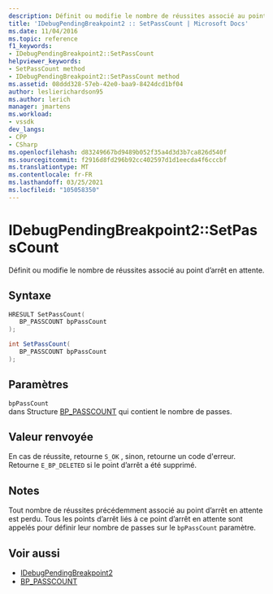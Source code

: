 ```yaml
---
description: Définit ou modifie le nombre de réussites associé au point d’arrêt en attente.
title: 'IDebugPendingBreakpoint2 :: SetPassCount | Microsoft Docs'
ms.date: 11/04/2016
ms.topic: reference
f1_keywords:
- IDebugPendingBreakpoint2::SetPassCount
helpviewer_keywords:
- SetPassCount method
- IDebugPendingBreakpoint2::SetPassCount method
ms.assetid: 08ddd328-57eb-42e0-baa9-8424dcd1bf04
author: leslierichardson95
ms.author: lerich
manager: jmartens
ms.workload:
- vssdk
dev_langs:
- CPP
- CSharp
ms.openlocfilehash: d83249667bd9489b052f35a4d3d3b7ca826d540f
ms.sourcegitcommit: f2916d8fd296b92cc402597d1d1eecda4f6cccbf
ms.translationtype: MT
ms.contentlocale: fr-FR
ms.lasthandoff: 03/25/2021
ms.locfileid: "105058350"
---
```

# <a name="idebugpendingbreakpoint2setpasscount"></a>IDebugPendingBreakpoint2::SetPassCount
Définit ou modifie le nombre de réussites associé au point d’arrêt en attente.

## <a name="syntax"></a>Syntaxe

```cpp
HRESULT SetPassCount( 
   BP_PASSCOUNT bpPassCount
);
```

```csharp
int SetPassCount( 
   BP_PASSCOUNT bpPassCount
);
```

## <a name="parameters"></a>Paramètres
`bpPassCount`\
dans Structure [BP_PASSCOUNT](../../../extensibility/debugger/reference/bp-passcount.md) qui contient le nombre de passes.

## <a name="return-value"></a>Valeur renvoyée
 En cas de réussite, retourne `S_OK` , sinon, retourne un code d'erreur. Retourne `E_BP_DELETED` si le point d’arrêt a été supprimé.

## <a name="remarks"></a>Notes
 Tout nombre de réussites précédemment associé au point d’arrêt en attente est perdu. Tous les points d’arrêt liés à ce point d’arrêt en attente sont appelés pour définir leur nombre de passes sur le `bpPassCount` paramètre.

## <a name="see-also"></a>Voir aussi
- [IDebugPendingBreakpoint2](../../../extensibility/debugger/reference/idebugpendingbreakpoint2.md)
- [BP_PASSCOUNT](../../../extensibility/debugger/reference/bp-passcount.md)
